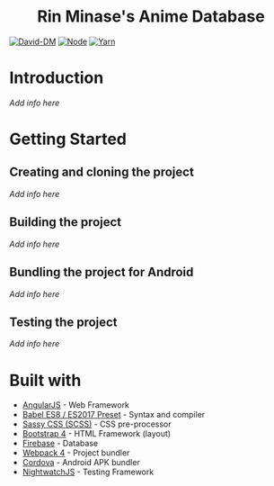 <h1 align="center"> Rin Minase's Anime Database </h1>

[![David-DM](https://david-dm.org/RinMinase/anidb.svg)](https://david-dm.org/RinMinase/anidbt)
[![Node](https://img.shields.io/badge/node-%5E6.14.0%20%7C%7C%20%5E8.10.0%20%7C%7C%20%3E%3D9.10.0-brightgreen.svg)](https://nodejs.org)
[![Yarn](https://img.shields.io/badge/yarn-1.12.3-blue.svg)](https://yarnpkg.com/)

# Introduction
_Add info here_

# Getting Started

## Creating and cloning the project
_Add info here_

## Building the project
_Add info here_

## Bundling the project for Android
_Add info here_

## Testing the project
_Add info here_

# Built with
* [AngularJS](https://angularjs.org/) - Web Framework
* [Babel ES8 / ES2017 Preset](https://babeljs.io/) - Syntax and compiler
* [Sassy CSS (SCSS)](https://sass-lang.com/) - CSS pre-processor
* [Bootstrap 4](https://getbootstrap.com/) - HTML Framework (layout)
* [Firebase](https://firebase.google.com/) - Database
* [Webpack 4](https://webpack.js.org/) - Project bundler
* [Cordova](https://cordova.apache.org/) - Android APK bundler
* [NightwatchJS](http://nightwatchjs.org/) - Testing Framework